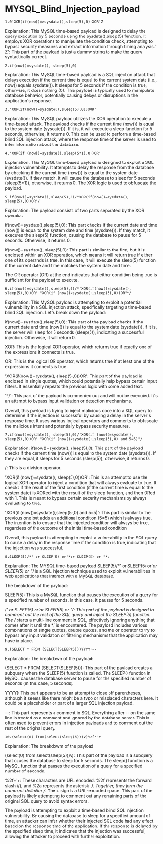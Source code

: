# MYSQL_Blind_Injection_payload
    1.0'XOR(if(now()=>sysdata(),sleep(5),0))XOR'Z
   
Explanation: 
This MySQL time-based payload is designed to delay the query execution by 5 seconds using the sysdata(),sleep(5) function. It employs XOR operations to manipulate the condition check, attempting to bypass           security measures and extract information through timing analysis.' Z': This part of the payload is just a dummy string to make the query syntactically correct.

    2.if(now()=sysdate(), sleep(5),0) 

Explanation:
This MySQL time-based payload is a SQL injection attack that delays execution if the current time is equal to the current system date (i.e., now() equals sysdate()). It sleeps for 5 seconds if the condition is      true, otherwise, it does nothing (0). This payload is typically used to manipulate database behavior, potentially causing delays or disruptions in the application's response.

    3.'XOR(if(now()=sysdate(),sleep(5),0))XOR'
Explanation: 
This MySQL payload utilizes the XOR operation to execute a time-based attack. The payload checks if the current time (now()) is equal to the system date (sysdate()). If it is, it will execute a sleep function for 5 seconds, otherwise, it returns 0. This can be used to perform a time-based blind SQL injection attack, where the response time of the server is used to infer information about the database.

    4.'XOR(if (now()=sysdate(),sleep(5*1),0))OR'
Explanation: 
This MySQL time-based payload is designed to exploit a SQL injection vulnerability. It attempts to delay the response from the database by checking if the current time (now()) is equal to the system date (sysdate()). If they match, it will cause the database to sleep for 5 seconds (sleep(5*1)), otherwise, it returns 0. The XOR logic is used to obfuscate the payload.

    5.if(now()=sysdate(),sleep(5),0)/"XOR(if(now()=sysdate(), sleep(5),0))OR"/
Explanation: The payload consists of two parts separated by the XOR operator:

if(now()=sysdate(),sleep(5),0): This part checks if the current date and time (now()) is equal to the system date and time (sysdate()). If they match, it executes the sleep(5) function, causing the database to pause for 5 seconds. Otherwise, it returns 0.

if(now()=sysdate(), sleep(5),0): This part is similar to the first, but it is enclosed within an XOR operation, which means it will return true if either one of its operands is true. In this case, it will execute the sleep(5) function if the current date and time matches the system date and time.

The OR operator (OR) at the end indicates that either condition being true is sufficient for the payload to execute.

    6.if(now()=sysdate(),sleep(5),0)/*'XOR(if(now()=sysdate(), sleep(5),0))OR' "XOR(if (now()=sysdate(),sleep(5),0))OR"*/
Explanation: 
This MySQL payload is attempting to exploit a potential vulnerability in a SQL injection attack, specifically targeting a time-based blind SQL injection. Let's break down the payload:

if(now()=sysdate(),sleep(5),0): This part of the payload checks if the current date and time (now()) is equal to the system date (sysdate()). If it is, the server will sleep for 5 seconds (sleep(5)), indicating a successful injection. Otherwise, it will return 0.

XOR: This is the logical XOR operator, which returns true if exactly one of the expressions it connects is true.

OR: This is the logical OR operator, which returns true if at least one of the expressions it connects is true.

'XOR(if(now()=sysdate(), sleep(5),0))OR': This part of the payload is enclosed in single quotes, which could potentially help bypass certain input filters. It essentially repeats the previous logic with some added text.

'*/': This part of the payload is commented out and will not be executed. It's an attempt to bypass input validation or detection mechanisms.

Overall, this payload is trying to inject malicious code into a SQL query to determine if the injection is successful by causing a delay in the server's response time. It uses various logical operators and comments to obfuscate the malicious intent and potentially bypass security measures.

    7.if(now()=sysdate(), sleep(5),0)/'XOR(if (now()=sysdate(), sleep(5),0))OR' "XOR(if (now()=sysdate(),sleep(5),0) and 5=5)"/
Explanation: if(now()=sysdate(), sleep(5),0): This part of the payload checks if the current time (now()) is equal to the system date (sysdate()). If they are equal, it sleeps for 5 seconds (sleep(5)), otherwise, it returns 0.

/: This is a division operator.

'XOR(if (now()=sysdate(), sleep(5),0))OR': This is an attempt to use the logical XOR operator to inject a condition that will always evaluate to true. It checks if the result of the first condition (if the current time is equal to the system date) is XORed with the result of the sleep function, and then ORed with 1. This is meant to bypass certain security mechanisms by always evaluating to true.

'XOR(if (now()=sysdate(),sleep(5),0) and 5=5)': This part is similar to the previous one but adds an additional condition (5=5) which is always true. The intention is to ensure that the injected condition will always be true, regardless of the outcome of the initial time-based condition.

Overall, this payload is attempting to exploit a vulnerability in the SQL query to cause a delay in the response time if the condition is true, indicating that the injection was successful.

    8.SLEEP(5)/*' or SLEEP(5) or'*or SLEEP(5) or "*/

Explanation: The MYSQL time-based payload SLEEP(5)/*' or SLEEP(5) or'*or SLEEP(5) or "*/ is a SQL injection technique used to exploit vulnerabilities in web applications that interact with a MySQL database.

The breakdown of the payload:

SLEEP(5): This is a MySQL function that pauses the execution of a query for a specified number of seconds. In this case, it pauses for 5 seconds.

/*' or SLEEP(5) or'*or SLEEP(5) or "*/: This part of the payload is designed to comment out the rest of the SQL query and inject the SLEEP(5) function. The /* starts a multi-line comment in SQL, effectively ignoring anything that comes after it until the */ is encountered. The payload includes various combinations of single quotes, double quotes, and the or operator to try to bypass any input validation or filtering mechanisms that the application may have in place.

    9.(SELECT * FROM (SELECT(SLEEP(5)))YYYY)--

Explanation: The breakdown of the payload:

(SELECT * FROM (SELECT(SLEEP(5))): This part of the payload creates a subquery where the SLEEP(5) function is called. The SLEEP() function in MySQL causes the database server to pause for the specified number of seconds (in this case, 5 seconds).

YYYY): This part appears to be an attempt to close off parentheses, although it seems like there might be a typo or misplaced characters here. It could be a placeholder or part of a larger SQL injection payload.

--: This part represents a comment in SQL. Everything after -- on the same line is treated as a comment and ignored by the database server. This is often used to prevent errors in injection payloads and to comment out the rest of the original query.

    10.(select(0) from(select(sleep(5)))v)%2f⋆'+

Explanation: The breakdowm of the payload

(select(0) from(select(sleep(5)))v): This part of the payload is a subquery that causes the database to sleep for 5 seconds. The sleep() function is a MySQL function that pauses the execution of a query for a specified number of seconds.

%2f⋆'+: These characters are URL encoded. %2f represents the forward slash (/), and %2a represents the asterisk (*). Together, they form the comment delimiter /*. The + sign is a URL-encoded space. This part of the payload is likely attempting to comment out any remaining parts of the original SQL query to avoid syntax errors.

The payload is attempting to exploit a time-based blind SQL injection vulnerability. By causing the database to sleep for a specified amount of time, an attacker can infer whether their injected SQL code had any effect based on the response time of the application. If the response is delayed by the specified sleep time, it indicates that the injection was successful, allowing the attacker to proceed with further exploitation.
